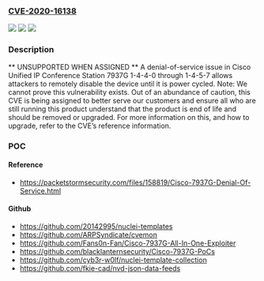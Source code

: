 ### [CVE-2020-16138](https://cve.mitre.org/cgi-bin/cvename.cgi?name=CVE-2020-16138)
![](https://img.shields.io/static/v1?label=Product&message=n%2Fa&color=blue)
![](https://img.shields.io/static/v1?label=Version&message=n%2Fa&color=blue)
![](https://img.shields.io/static/v1?label=Vulnerability&message=n%2Fa&color=brighgreen)

### Description

** UNSUPPORTED WHEN ASSIGNED ** A denial-of-service issue in Cisco Unified IP Conference Station 7937G 1-4-4-0 through 1-4-5-7 allows attackers to remotely disable the device until it is power cycled. Note: We cannot prove this vulnerability exists. Out of an abundance of caution, this CVE is being assigned to better serve our customers and ensure all who are still running this product understand that the product is end of life and should be removed or upgraded. For more information on this, and how to upgrade, refer to the CVE’s reference information.

### POC

#### Reference
- https://packetstormsecurity.com/files/158819/Cisco-7937G-Denial-Of-Service.html

#### Github
- https://github.com/20142995/nuclei-templates
- https://github.com/ARPSyndicate/cvemon
- https://github.com/Fans0n-Fan/Cisco-7937G-All-In-One-Exploiter
- https://github.com/blacklanternsecurity/Cisco-7937G-PoCs
- https://github.com/cyb3r-w0lf/nuclei-template-collection
- https://github.com/fkie-cad/nvd-json-data-feeds

